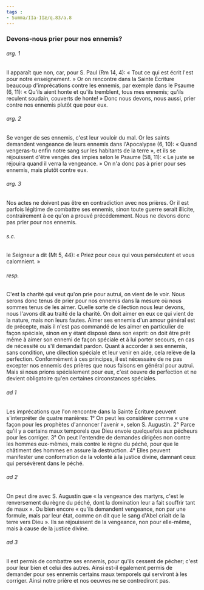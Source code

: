 ```yaml
---
tags : 
- Summa/IIa-IIæ/q.83/a.8
---
```


### Devons-nous prier pour nos ennemis?

###### arg. 1
Il apparaît que non, car, pour S. Paul (Rm 14, 4): « Tout ce qui est écrit l'est pour notre enseignement. » Or on rencontre dans la Sainte Écriture beaucoup d'imprécations contre les ennemis, par exemple dans le Psaume (6, 11): « Qu'ils aient honte et qu'ils tremblent, tous mes ennemis; qu'ils reculent soudain, couverts de honte! » Donc nous devons, nous aussi, prier contre nos ennemis plutôt que pour eux. 

###### arg. 2
Se venger de ses ennemis, c'est leur vouloir du mal. Or les saints demandent vengeance de leurs ennemis dans l'Apocalypse (6, 10): « Quand vengeras-tu enfin notre sang sur les habitants de la terre », et ils se réjouissent d'être vengés des impies selon le Psaume (58, 11): « Le juste se réjouira quand il verra la vengeance. » On n'a donc pas à prier pour ses ennemis, mais plutôt contre eux. 

###### arg. 3
Nos actes ne doivent pas être en contradiction avec nos prières. Or il est parfois légitime de combattre ses ennemis, sinon toute guerre serait illicite, contrairement à ce qu'on a prouvé précédemment. Nous ne devons donc pas prier pour nos ennemis. 

###### s.c.
le Seigneur a dit (Mt 5, 44): « Priez pour ceux qui vous persécutent et vous calomnient. » 

###### resp.
C'est la charité qui veut qu'on prie pour autrui, on vient de le voir. Nous serons donc tenus de prier pour nos ennemis dans la mesure où nous sommes tenus de les aimer. Quelle sorte de dilection nous leur devons, nous l'avons dit au traité de la charité. On doit aimer en eux ce qui vient de la nature, mais non leurs fautes. Aimer ses ennemis d'un amour général est de précepte, mais il n'est pas commandé de les aimer en particulier de façon spéciale, sinon en y étant disposé dans son esprit: on doit être prêt même à aimer son ennemi de façon spéciale et à lui porter secours, en cas de nécessité ou s'il demandait pardon. Quant à accorder à ses ennemis, sans condition, une dilection spéciale et leur venir en aide, cela relève de la perfection. Conformément à ces principes, il est nécessaire de ne pas excepter nos ennemis des prières que nous faisons en général pour autrui. Mais si nous prions spécialement pour eux, c'est oeuvre de perfection et ne devient obligatoire qu'en certaines circonstances spéciales. 

###### ad 1
Les imprécations que l'on rencontre dans la Sainte Écriture peuvent s'interpréter de quatre manières: 1° On peut les considérer comme « une façon pour les prophètes d'annoncer l'avenir », selon S. Augustin. 2° Parce qu'il y a certains maux temporels que Dieu envoie quelquefois aux pécheurs pour les corriger. 3° On peut l'entendre de demandes dirigées non contre les hommes eux-mêmes, mais contre le règne du péché, pour que le châtiment des hommes en assure la destruction. 4° Elles peuvent manifester une conformation de la volonté à la justice divine, damnant ceux qui persévèrent dans le péché. 

###### ad 2
On peut dire avec S. Augustin que « la vengeance des martyrs, c'est le renversement du règne du péché, dont la domination leur a fait souffrir tant de maux ». Ou bien encore « qu'ils demandent vengeance, non par une formule, mais par leur état, comme on dit que le sang d'Abel criait de la terre vers Dieu ». Ils se réjouissent de la vengeance, non pour elle-même, mais à cause de la justice divine. 

###### ad 3
Il est permis de combattre ses ennemis, pour qu'ils cessent de pécher; c'est pour leur bien et celui des autres. Ainsi est-il également permis de demander pour ses ennemis certains maux temporels qui serviront à les corriger. Ainsi notre prière et nos oeuvres ne se contrediront pas. 

